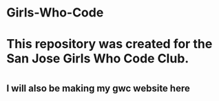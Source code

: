 # Girls-Who-Code

<h1>
This repository was created for the San Jose Girls Who Code Club.
<h1/>
<h2> 
I will also be making my gwc website here
<h2/>


